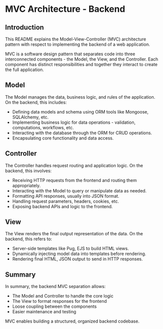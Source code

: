 # MVC Architecture - Backend

## Introduction

This README explains the Model-View-Controller (MVC) architecture pattern with respect to implementing the backend of a web application.

MVC is a software design pattern that separates code into three interconnected components - the Model, the View, and the Controller. Each component has distinct responsibilities and together they interact to create the full application.

## Model

The Model manages the data, business logic, and rules of the application. On the backend, this includes:

- Defining data models and schema using ORM tools like Mongoose, SQLAlchemy, etc.
- Implementing business logic for data operations - validation, computations, workflows, etc.
- Interacting with the database through the ORM for CRUD operations.
- Encapsulating core functionality and data access.

## Controller

The Controller handles request routing and application logic. On the backend, this involves:

- Receiving HTTP requests from the frontend and routing them appropriately. 
- Interacting with the Model to query or manipulate data as needed.
- Formatting API responses, usually into JSON format.
- Handling request parameters, headers, cookies, etc.
- Exposing backend APIs and logic to the frontend.

## View 

The View renders the final output representation of the data. On the backend, this refers to:

- Server-side templates like Pug, EJS to build HTML views.
- Dynamically injecting model data into templates before rendering.
- Rendering final HTML, JSON output to send in HTTP responses.

## Summary

In summary, the backend MVC separation allows:

- The Model and Controller to handle the core logic 
- The View to format responses for the frontend
- Loose coupling between the components
- Easier maintenance and testing

MVC enables building a structured, organized backend codebase.
